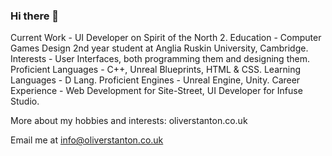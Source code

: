 ### Hi there 👋
Current Work - UI Developer on Spirit of the North 2.
Education - Computer Games Design 2nd year student at Anglia Ruskin University, Cambridge.
Interests - User Interfaces, both programming them and designing them.
Proficient Languages - C++, Unreal Blueprints, HTML & CSS.
Learning Languages - D Lang.
Proficient Engines - Unreal Engine, Unity.
Career Experience - Web Development for Site-Street, UI Developer for Infuse Studio.

More about my hobbies and interests: oliverstanton.co.uk

Email me at info@oliverstanton.co.uk

<!--
**ostanton/ostanton** is a ✨ _special_ ✨ repository because its `README.md` (this file) appears on your GitHub profile.

Here are some ideas to get you started:

- 🔭 I’m currently working on ...
- 🌱 I’m currently learning ...
- 👯 I’m looking to collaborate on ...
- 🤔 I’m looking for help with ...
- 💬 Ask me about ...
- 📫 How to reach me: ...
- 😄 Pronouns: ...
- ⚡ Fun fact: ...
-->

